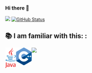 ### Hi there 👋

<a href="https://github.com/rengetsu"><img src="https://github-readme-stats.vercel.app/api/top-langs/?username=rengetsu&theme=tokyonight&hide=blade,css" /></a>&nbsp;[![GitHub Status](https://github-readme-stats.vercel.app/api?username=rengetsu&&show_icons=true&theme=tokyonight&line_height=26)](https://maxbase.org)


## 📚 I am familiar with this: :

<img align="left" src="https://github.com/Alaamimi/Alaamimi/blob/main/Src/1200px-Java_Logo.svg.png" width="35" />   
<img align="left" src="https://github.com/Alaamimi/Alaamimi/blob/main/Src/1200px-ISO_C%2B%2B_Logo.svg.png" width="50" />   
<img align="left" src="https://i.ibb.co/7Y1Km6Y/php.png" width="60" />
